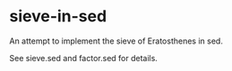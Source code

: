 # sieve-in-sed
An attempt to implement the sieve of Eratosthenes in sed.

See sieve.sed and factor.sed for details.

